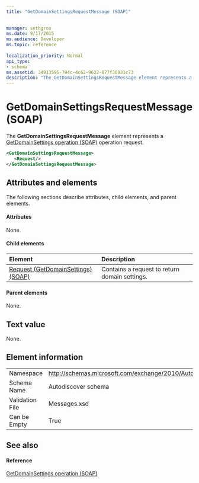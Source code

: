 ```yaml
---
title: "GetDomainSettingsRequestMessage (SOAP)"
 
 
manager: sethgros
ms.date: 9/17/2015
ms.audience: Developer
ms.topic: reference
 
localization_priority: Normal
api_type:
- schema
ms.assetid: 34913595-794c-4c62-9622-877f30931c73
description: "The GetDomainSettingsRequestMessage element represents a GetDomainSettings operation (SOAP) operation request."
---
```


# GetDomainSettingsRequestMessage (SOAP)

The **GetDomainSettingsRequestMessage** element represents a [GetDomainSettings operation (SOAP)](getdomainsettings-operation-soap.md) operation request. 
  
```XML
<GetDomainSettingsRequestMessage>
   <Request/>
</GetDomainSettingsRequestMessage>
```

## Attributes and elements

The following sections describe attributes, child elements, and parent elements.
  
#### Attributes

None.
  
#### Child elements

|**Element**|**Description**|
|:-----|:-----|
|[Request (GetDomainSettings) (SOAP)](request-getdomainsettingssoap.md) <br/> |Contains a request to return domain settings.  <br/> |
   
#### Parent elements

None.
  
## Text value

None.
  
## Element information

|||
|:-----|:-----|
|Namespace  <br/> |http://schemas.microsoft.com/exchange/2010/Autodiscover  <br/> |
|Schema Name  <br/> |Autodiscover schema  <br/> |
|Validation File  <br/> |Messages.xsd  <br/> |
|Can be Empty  <br/> |True  <br/> |
   
## See also

#### Reference

[GetDomainSettings operation (SOAP)](getdomainsettings-operation-soap.md)

